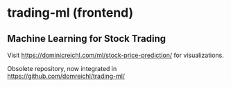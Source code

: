 # trading-ml (frontend)
## Machine Learning for Stock Trading

Visit <https://dominicreichl.com/ml/stock-price-prediction/> for visualizations.

Obsolete repository, now integrated in <https://github.com/domreichl/trading-ml/>
